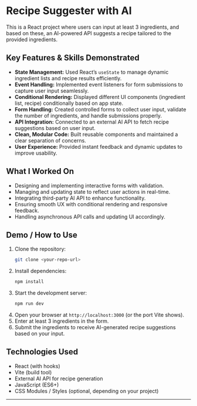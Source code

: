
# Recipe Suggester with AI

This is a React project where users can input at least 3 ingredients, and based on these, an AI-powered API suggests a recipe tailored to the provided ingredients.

## Key Features & Skills Demonstrated

- **State Management:** Used React’s `useState` to manage dynamic ingredient lists and recipe results efficiently.
- **Event Handling:** Implemented event listeners for form submissions to capture user input seamlessly.
- **Conditional Rendering:** Displayed different UI components (ingredient list, recipe) conditionally based on app state.
- **Form Handling:** Created controlled forms to collect user input, validate the number of ingredients, and handle submissions properly.
- **API Integration:** Connected to an external AI API to fetch recipe suggestions based on user input.
- **Clean, Modular Code:** Built reusable components and maintained a clear separation of concerns.
- **User Experience:** Provided instant feedback and dynamic updates to improve usability.

## What I Worked On

- Designing and implementing interactive forms with validation.
- Managing and updating state to reflect user actions in real-time.
- Integrating third-party AI API to enhance functionality.
- Ensuring smooth UX with conditional rendering and responsive feedback.
- Handling asynchronous API calls and updating UI accordingly.

## Demo / How to Use

1. Clone the repository:
   ```bash
   git clone <your-repo-url>
   ```
2. Install dependencies:
   ```bash
   npm install
   ```
3. Start the development server:
   ```bash
   npm run dev
   ```
4. Open your browser at `http://localhost:3000` (or the port Vite shows).
5. Enter at least 3 ingredients in the form.
6. Submit the ingredients to receive AI-generated recipe suggestions based on your input.

## Technologies Used

- React (with hooks)
- Vite (build tool)
- External AI API for recipe generation
- JavaScript (ES6+)
- CSS Modules / Styles (optional, depending on your project)

---
